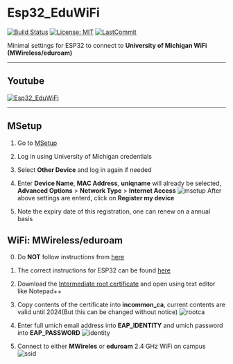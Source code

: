 # Esp32_EduWiFi

[![Build Status](https://travis-ci.com/debsahu/Esp32_EduWiFi.svg?branch=master)](https://travis-ci.com/debsahu/Esp32_EduWiFi) [![License: MIT](https://img.shields.io/github/license/debsahu/Esp32_EduWiFi.svg)](https://opensource.org/licenses/MIT) [![LastCommit](https://img.shields.io/github/last-commit/debsahu/Esp32_EduWiFi.svg?style=social)](https://github.com/debsahu/Esp32_EduWiFi/commits/master)

Minimal settings for ESP32 to connect to **University of Michigan WiFi (MWireless/eduroam)**

----------------
## Youtube
[![Esp32_EduWiFi](https://img.youtube.com/vi/xxxxxxxx/0.jpg)](https://www.youtube.com/watch?v=xxxxxxxxx)

----------------
## MSetup

1. Go to [MSetup](https://msetup.its.umich.edu/)

2. Log in using University of Michigan credentials

3. Select **Other Device** and log in again if needed

4. Enter **Device Name**, **MAC Address**, **uniqname** will already be selected, **Advanced Options** > **Network Type** > **Internet Access**
![msetup](https://github.com/debsahu/Esp32_EduWiFi/blob/master/doc/msetup.png)
After above settings are enterd, click on **Register my device**

5. Note the expiry date of this registration, one can renew on a annual basis

## WiFi: MWireless/eduroam

0. Do **NOT** follow instructions from [here](https://www.itcom.itd.umich.edu/wireless/setup/?device=Unknown)

1. The correct instructions for ESP32 can be found [here](https://documentation.its.umich.edu/content/wifi-manually-configuring-wpa2-enterprise-other-wifi-enabled-devices-unsupported-devices)

2. Download the [Intermediate root certificate](http://www.itcom.itd.umich.edu/downloads/wifi/incommon_ras_server_ca.cer) and open using text editor like Notepad++

3. Copy contents of the certificate into **incommon_ca**, current contents are valid until 2024(But this can be changed without notice)
![rootca](https://github.com/debsahu/Esp32_EduWiFi/blob/master/doc/rootca.png)

4. Enter full umich email address into **EAP_IDENTITY** and umich password into **EAP_PASSWORD**
![identity](https://github.com/debsahu/Esp32_EduWiFi/blob/master/doc/identity.png)

5. Connect to either **MWireles** or **eduroam** 2.4 GHz WiFi on campus
![ssid](https://github.com/debsahu/Esp32_EduWiFi/blob/master/doc/ssid.png)